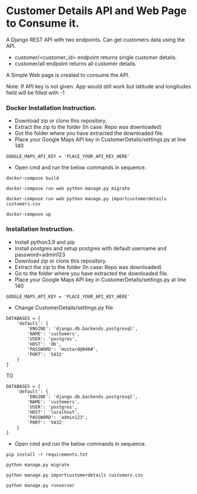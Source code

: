 # Customer Details API and Web Page to Consume it.

A Django REST API with two endpoints. Can get customers data using the API. 
- customer/<customer_id> endpoint returns single customer details.
- customer/all endpoint returns all customer details.

A Simple Web page is created to consume the API.

Note: If API key is not given. App would still work but latitude and longitudes field will be filled with -1

### Docker Installation Instruction.
- Download zip or clone this repository.
- Extract the zip to the folder (In case: Repo was downloaded)
- Got the folder where you have extracted the downloaded file.
- Place your Google Maps API key in CustomerDetails/settings.py at line 140

```
GOOGLE_MAPS_API_KEY = 'PLACE_YOUR_API_KEY_HERE'
```

- Open cmd and run the below commands in sequence.

```
docker-compose build
```

```
docker-compose run web python manage.py migrate
```

```
docker-compose run web python manage.py importcustomerdetails customers.csv
```

```
docker-compose up
```
### Installation Instruction.
- Install python3.9 and pip 
- Install postgres and setup postgres with default username and password=admin123
- Download zip or clone this repository.
- Extract the zip to the folder (In case: Repo was downloaded)
- Go to the folder where you have extracted the downloaded file.
- Place your Google Maps API key in CustomerDetails/settings.py at line 140

```
GOOGLE_MAPS_API_KEY = 'PLACE_YOUR_API_KEY_HERE'
```

- Change CustomerDetails/settings.py file

```
DATABASES = {
    'default': {
        'ENGINE': 'django.db.backends.postgresql',
        'NAME': 'customers',
        'USER': 'postgres',
        'HOST': 'db',
        'PASSWORD': 'mustard@846#',
        'PORT': '5432'
    }
}
```

TO

```
DATABASES = {
    'default': {
        'ENGINE': 'django.db.backends.postgresql',
        'NAME': 'customers',
        'USER': 'postgres',
        'HOST': 'localhost',
        'PASSWORD': 'admin123',
        'PORT': '5432'
    }
}

```

- Open cmd and run the below commands in sequence.


```
pip install -r requirements.txt
```

```
python manage.py migrate
```

```
python manage.py importcustomerdetails customers.csv
```
```
python manage.py runserver
```
